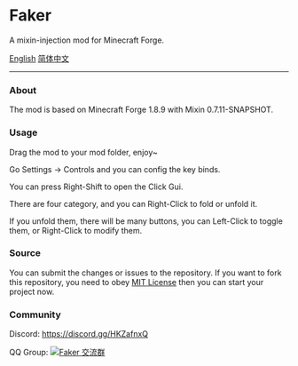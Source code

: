 # Faker

A mixin-injection mod for Minecraft Forge.

[English]() [简体中文](README-zh_CN.md)

---

### About

The mod is based on Minecraft Forge 1.8.9 with Mixin 0.7.11-SNAPSHOT.

### Usage

Drag the mod to your mod folder, enjoy~

Go Settings -> Controls and you can config the key binds.

You can press Right-Shift to open the Click Gui.

There are four category, and you can Right-Click to fold or unfold it.

If you unfold them, there will be many buttons, you can Left-Click to toggle them, or Right-Click to modify them.

### Source

You can submit the changes or issues to the repository. If you want to fork this repository, you need to obey [MIT License](LICENSE) then you can start your project now.

### Community

Discord: https://discord.gg/HKZafnxQ

QQ Group: <a target="_blank" href="https://qm.qq.com/cgi-bin/qm/qr?k=lWO0yWOcJOBjsrFVzzB6c1qZ4A17OZGC&jump_from=webapi&authKey=pKj7R75LrppMheOIATQZVzEDwfT1SS0nHEQ6vCkCdaQU4aqU5qTcwfCwohfEu6sL"><img border="0" src="//pub.idqqimg.com/wpa/images/group.png" alt="Faker 交流群" title="Faker 交流群"></a>